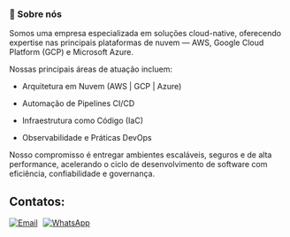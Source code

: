 ### 👋 Sobre nós

Somos uma empresa especializada em soluções cloud-native, oferecendo expertise nas principais plataformas de nuvem — AWS, Google Cloud Platform (GCP) e Microsoft Azure.

Nossas principais áreas de atuação incluem:

- Arquitetura em Nuvem (AWS | GCP | Azure)

- Automação de Pipelines CI/CD

- Infraestrutura como Código (IaC)

- Observabilidade e Práticas DevOps

Nosso compromisso é entregar ambientes escaláveis, seguros e de alta performance, acelerando o ciclo de desenvolvimento de software com eficiência, confiabilidade e governança.

## Contatos:
<div style="display: flex; gap: 10px; flex-wrap: wrap; align-items: center;">
  <a href="mailto:rafael@rbntecnologia.com" target="_blank">
    <img loading="lazy" src="https://img.shields.io/badge/Gmail-D14836?style=for-the-badge&logo=gmail&logoColor=white" alt="Email" />
  </a>

  <a href="https://wa.me/5511962141493" target="_blank">
    <img loading="lazy" src="https://img.shields.io/badge/WhatsApp-25D366?style=for-the-badge&logo=whatsapp&logoColor=white" alt="WhatsApp" />
  </a>
</div>
